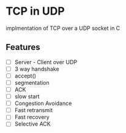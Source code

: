 # TCP in UDP

implmentation of TCP over a UDP socket in C

## Features

- [ ] Server - Client over UDP
- [ ] 3 way handshake
- [ ] accept()
- [ ] segmentation
- [ ] ACK
- [ ] slow start
- [ ] Congestion Avoidance
- [ ] Fast retransmit
- [ ] Fast recovery
- [ ] Selective ACK
